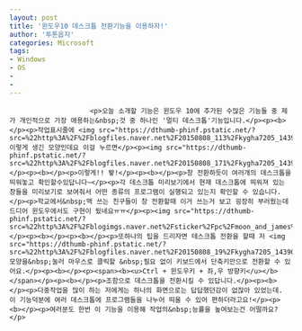 ```yaml
---
layout: post
title: '윈도우10 데스크톱 전환기능을 이용하자!'
author: '투톤옵지'
categories: Microsoft
tags:
- Windows
- OS
-
- 
---
```



<script> location.href='https://cafe.naver.com/develoid/555855' ; </script>


















						<p>오늘 소개할 기능은 윈도우 10에 추가된 수많은 기능들 중 제가 개인적으로 가장 애용하는&nbsp;것 중 하나인 '멀티 데스크톱'기능입니다.</p><p><b></p><p>작업표시줄에 <img src="https://dthumb-phinf.pstatic.net/?src=%22http%3A%2F%2Fblogfiles.naver.net%2F20150808_113%2Fkygha7205_1439014104404UXuxv_PNG%2Fdddd.PNG%22&amp;type=cafe_wa740">&nbsp;이렇게 생긴 모양인데요 이걸 누르면</p><p><img src="https://dthumb-phinf.pstatic.net/?src=%22http%3A%2F%2Fblogfiles.naver.net%2F20150808_171%2Fkygha7205_1439014128508cYAq0_PNG%2F%25BD%25BA%25C5%25A9%25B8%25B0%25BC%25A6%252810%2529.png%22&amp;type=cafe_wa740"></p><p><b></p><p>이렇게!! 뙇!</p><p><b></p><p>창 전환하듯이 여러개의 데스크톱을 띄워놓고 확인할수있답니다~</p><p>각 데스크톱 미리보기에서 현재 데스크톱에 띄워져 있는 창들을 미리보기로 보여줘서 어떤 종류의 프로그램이 실행되고 있는지 확인할 수 있습니다.</p><p>학교에서&nbsp;맥 쓰는 친구들이 창 전환할때 이거 쓰는거 보고 굉장히 부러웠는데 드디어 윈도우에서도 구현이 됬네요ㅠㅠ</p><p><img src="https://dthumb-phinf.pstatic.net/?src=%22http%3A%2F%2Fblogimgs.naver.net%2Fsticker%2Fpc%2Fmoon_and_james%2Foriginal%2F20.png%22&amp;type=cafe_wa740"></p><p><b></p><p><b></p><p>또하나의 팁을 드리자면 테스크톱 전환을 할때 저 <img src="https://dthumb-phinf.pstatic.net/?src=%22http%3A%2F%2Fblogfiles.naver.net%2F20150808_19%2Fkygha7205_1439014502053BLdI0_PNG%2Fdddd.PNG%22&amp;type=cafe_wa740">&nbsp;모양을&nbsp;눌러 마우스로 클릭할 &nbsp;필요 없이 키보드에서 단축키만으로 전환할 수 있어요.</p><p><b></p><p><span><b><u>Ctrl + 윈도우키 + 좌,우 방향키</u></b></span></p><p><b></p><p>조함으로 데스크톱을 전환시킬 수 있답니다.</p><p><b></p><p>다중작업을 많이 하는 저에게는 하나의 화면으로는 답답했던감이 없잖아 있었는데. 이 기능덕분에 여러 데스크톱에 프로그램들을 나누어 띄울 수 있어 편하더라고요!</p><p><b></p><p>여러분도 한번 이 기능을 이용해 작업의&nbsp;능률을 높여보는건 어떨까요?</p>
